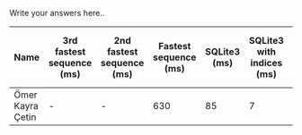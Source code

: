 Write your answers here..



| Name             | 3rd fastest sequence (ms) | 2nd fastest sequence (ms) | Fastest sequence (ms) | SQLite3 (ms) | SQLite3 with indices (ms) | Fastest sequence / SQLite3 with indices |
|------------------|---------------------------|---------------------------|-----------------------|--------------|---------------------------|-----------------------------------------|
| Ömer Kayra Çetin | -                         | -                         | 630                   | 85           | 7                         | 7                                       |